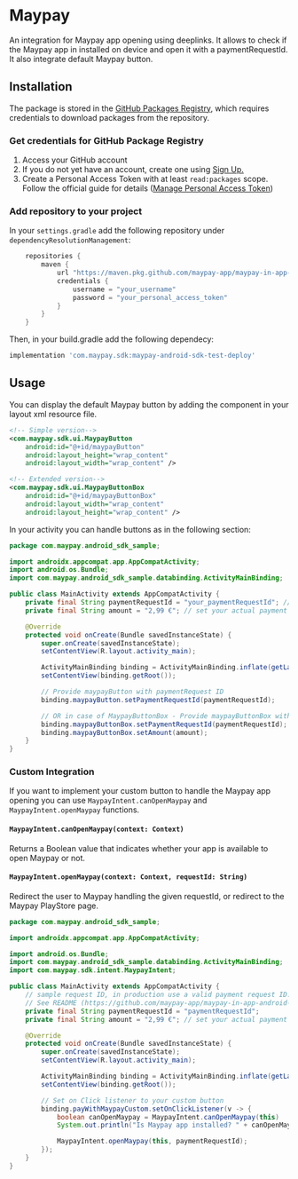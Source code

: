 
# Maypay


An integration for Maypay app opening using deeplinks. It allows to check if the Maypay app in installed on device and open it with a paymentRequestId. It also integrate default Maypay button.

## Installation
The package is stored in the [GitHub Packages Registry](https://github.com/features/packages), which requires credentials to download packages from the repository.

### Get credentials for GitHub Package Registry
1. Access your GitHub account
2. If you do not yet have an account, create one using [Sign Up.](https://github.com/join)
3. Create a Personal Access Token with at least ```read:packages``` scope. Follow the official guide for details ([Manage Personal Access Token](https://docs.github.com/en/enterprise-server@3.4/authentication/keeping-your-account-and-data-secure/managing-your-personal-access-tokens))

### Add repository to your project
In your ```settings.gradle``` add the following repository under ```dependencyResolutionManagement```:

```gradle
    repositories {
        maven {
            url "https://maven.pkg.github.com/maypay-app/maypay-in-app-android-sdk"
            credentials {
                username = "your_username"
                password = "your_personal_access_token"
            }
        }
    }
```

Then, in your build.gradle add the following dependecy:
```gradle
implementation 'com.maypay.sdk:maypay-android-sdk-test-deploy'
```
## Usage

You can display the default Maypay button by adding the component in your layout xml resource file.

```xml
<!-- Simple version-->
<com.maypay.sdk.ui.MaypayButton
    android:id="@+id/maypayButton"
    android:layout_height="wrap_content"
    android:layout_width="wrap_content" />

<!-- Extended version-->
<com.maypay.sdk.ui.MaypayButtonBox
    android:id="@+id/maypayButtonBox"
    android:layout_width="wrap_content"
    android:layout_height="wrap_content" />

```

In your activity you can handle buttons as in the following section: 
```java
package com.maypay.android_sdk_sample;

import androidx.appcompat.app.AppCompatActivity;
import android.os.Bundle;
import com.maypay.android_sdk_sample.databinding.ActivityMainBinding;

public class MainActivity extends AppCompatActivity {
    private final String paymentRequestId = "your_paymentRequestId"; // sample request ID, in production use a valid payment request ID.
    private final String amount = "2,99 €"; // set your actual payment amount 

    @Override
    protected void onCreate(Bundle savedInstanceState) {
        super.onCreate(savedInstanceState);
        setContentView(R.layout.activity_main);

        ActivityMainBinding binding = ActivityMainBinding.inflate(getLayoutInflater());
        setContentView(binding.getRoot());

        // Provide maypayButton with paymentRequest ID
        binding.maypayButton.setPaymentRequestId(paymentRequestId);

        // OR in case of MaypayButtonBox - Provide maypayButtonBox with paymentRequest ID and total amount 
        binding.maypayButtonBox.setPaymentRequestId(paymentRequestId);
        binding.maypayButtonBox.setAmount(amount);
    }
}
```

### Custom Integration

If you want to implement your custom button to handle the Maypay app opening you can use `MaypayIntent.canOpenMaypay` and `MaypayIntent.openMaypay` functions.

#### `MaypayIntent.canOpenMaypay(context: Context)`
Returns a Boolean value that indicates whether your app is available to open Maypay or not.

#### `MaypayIntent.openMaypay(context: Context, requestId: String)`
Redirect the user to Maypay handling the given requestId, or redirect to the Maypay PlayStore page.

```java
package com.maypay.android_sdk_sample;

import androidx.appcompat.app.AppCompatActivity;

import android.os.Bundle;
import com.maypay.android_sdk_sample.databinding.ActivityMainBinding;
import com.maypay.sdk.intent.MaypayIntent;

public class MainActivity extends AppCompatActivity {
    // sample request ID, in production use a valid payment request ID.
    // See README (https://github.com/maypay-app/maypay-in-app-android-sdk) for further information.
    private final String paymentRequestId = "paymentRequestId";
    private final String amount = "2,99 €"; // set your actual payment amount

    @Override
    protected void onCreate(Bundle savedInstanceState) {
        super.onCreate(savedInstanceState);
        setContentView(R.layout.activity_main);

        ActivityMainBinding binding = ActivityMainBinding.inflate(getLayoutInflater());
        setContentView(binding.getRoot());

        // Set on Click listener to your custom button
        binding.payWithMaypayCustom.setOnClickListener(v -> {
            boolean canOpenMaypay = MaypayIntent.canOpenMaypay(this)
            System.out.println("Is Maypay app installed? " + canOpenMaypay);

            MaypayIntent.openMaypay(this, paymentRequestId);
        });
    }
}
```
